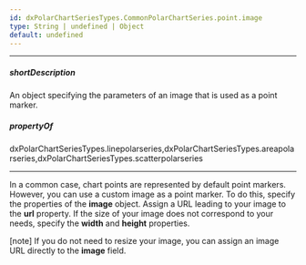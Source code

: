 ```yaml
---
id: dxPolarChartSeriesTypes.CommonPolarChartSeries.point.image
type: String | undefined | Object
default: undefined
---
```

---
##### shortDescription
An object specifying the parameters of an image that is used as a point marker.

##### propertyOf
dxPolarChartSeriesTypes.linepolarseries,dxPolarChartSeriesTypes.areapolarseries,dxPolarChartSeriesTypes.scatterpolarseries

---
In a common case, chart points are represented by default point markers. However, you can use a custom image as a point marker. To do this, specify the properties of the **image** object. Assign a URL leading to your image to the **url** property. If the size of your image does not correspond to your needs, specify the **width** and **height** properties.

[note] If you do not need to resize your image, you can assign an image URL directly to the **image** field.